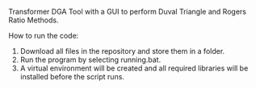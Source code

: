 Transformer DGA Tool with a GUI to perform Duval Triangle and Rogers Ratio Methods. 

How to run the code:
1) Download all files in the repository and store them in a folder.
2) Run the program by selecting running.bat.
3) A virtual environment will be created and all required libraries will be installed before the script runs.
